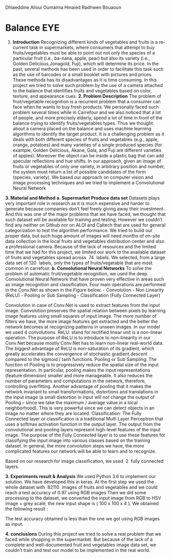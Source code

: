 Dhiaeddine Alioui
Oumaima Hmaied
Radhwen Bouaoun

# Balance EYE

1. **Introduction**
    Recognizing different kinds of vegetables and fruits is a re-current task in
    supermarkets, where consumers that attempt to buy fruits/vegetables must be
    able to point out not only the species of a particular fruit (i.e., ba-nana, apple,
    pear) but also its variety (i.e., Golden Delicious,Jonagold, Fuji), which will
    determine its price. In the past, several methods has been used in order to
    facilitate this task such as the use of barcodes or a small booklet with pictures
    and prices. These methods has its disadvantages as it is time consuming. In
    this project we tried to solve such problem by the use of a camera attached to
    the balance that identifies fruits and vegetables based on color, texture, and
    appearance cues.
**2. Problem Description**
    The problem of fruit/vegetable recognition is a recurrent problem that a
    consumer can face when he wants to buy fresh products. We personally faced
    such problem several times while in Carrefour and we also noticed that a lot
    of people, and more precisely elderly, spend a lot of time in front of the
    balance trying to identify fruits/vegetables types. Thus we thought about a
    camera placed on the balance and uses machine learning algorithms to
    identify the target product.
    It is a challenging problem as it deals with both different species of fruits and
    vegetables (e.g., apple, orange, potatoes) and many varieties of a single
    produced species (for example, Golden Delicious, Akane, Gala, and Fuji are
    different varieties of apples). Moreover the object can be inside a plastic bag
    that can add specular reflections and hue shifts.
    In our approach, ​given an image of fruits or vegetables of only one variety, in
    arbitrary position and number, the system must return a list of possible
    candidates of the form (species, variety).
    We based our approach on computer vision and image processing techniques
    and we tried to implement a Convolutional Neural Network


**3. Material and Method**
    **a. Supermarket Produce data set**
       Datasets plays very important role in research as it is much
       expensive and harder to generate because companies don’t feel
       freely giving away their investment.
       And this was one of the major problems that we have faced, we
       thought that such dataset will be available for training and testing.
       However we couldn’t find any neither on Github nor on ALOI and
       Caltech that are used for general categorization to test the algorithm
       performance. We tried to build our proper data, but such huge amount
       of images will need months of on-site data collection in the local fruits
       and vegetables distribution center and also a professional camera.
       Because of the lack of resources and the limited time that we had for
       this project, we limited our work to the available dataset ​of fruits and
       vegetables spread across  74  labels​. We selected, from a large data set of
       120  labels, only the types of fruits/vegetable that are most common in
       carrefour.
    **b. Convolutional Neural Networks**
       To solve the problem of automatic fruit/vegetable recognition, we
       used the deep Convolutional Neural Network that have proven very
       effective in areas such as image recognition and classification. Four
       main operations are performed in the Conv.Net as shown in the Figure
       below:
          - Convolution
          - Non Linearity (ReLU)
          - Pooling or Sub Sampling
          - Classification (Fully Connected Layer)


Convolution in case of Conv.Net is used to extract features from
the input image. Convolution preserves the spatial relation between
pixels by learning image features using small squares of input
image. The more number of filters we have, the more image features
get extracted and the better the network becomes at recognizing
patterns in unseen images.
In our model we used 4 convolutions.
ReLU: stand for rectified linear unit is a non-linear operation. The
purpose of ReLU is to introduce to non-linearity in our Conv.Net
because mostly Conv.Net has to learn non-linear real-world data. The
biggest advantage of ReLU is non-saturation of its gradient, which
greatly accelerates the convergence of stochastic gradient
descent compared to the sigmoid / tanh functions.
Pooling or Sub Sampling: ​The function of Pooling is to progressively
reduce the spatial size of the input representation. In particular,
pooling makes the input representations (feature dimension) smaller
and more manageable. It also reduces the number of parameters and
computations in the network, therefore, controlling overfitting.
Another advantage of pooling that it makes the network invariant to
small transformations, distortions and translations in the input image
(a small distortion in input will not change the output of Pooling –
since we take the maximum / average value in a local neighborhood).
This is very powerful since we can detect objects in an image no matter
where they are located.
Classification​: The Fully Connected layer or classification is a
traditional Multi Layer Perceptron that uses a softmax activation
function in the output layer.
The output from the convolutional and pooling layers represent
high-level features of the input image. The purpose of the Fully
Connected layer is to use these features for classifying the input image
into various classes based on the training dataset.
In general, the more convolution steps we have, the more complicated
features our network will be able to learn and to recognize.


Based on our research for image classification, we used  2  fully
connected layers.

**3. Experiments result & Analysis**
    We used Python 3.6 to implement our solution. We have developed this in
    keras.
    At the first step we used the whole dataset with  82110  images of fruits and
    vegetables and we could reach a test accuracy of 0.97 using RGB images
    Then we did some processing to the dataset, we converted the input image
    from RGB to HSV image + grey scale, the new input shape is ( 100 x 100 x 4 ).
    We obtained the following result :

The test accuracy obtained is less than the one we got using RGB images as
input.

**4. conclusions**
    During this project we tried to solve a real problem that we faced while
    shopping in the supermarket. But because of the lack of a complete and
    well-documented fruit and vegetables image data set, we couldn’t train and
    test our model to be implemented in the real world.


